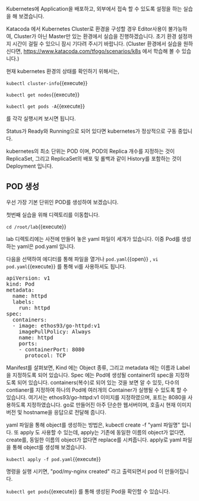 Kubernetes에 Application을 배포하고, 외부에서 접속 할 수 있도록 설정을 하는 실습을 해 보겠습니다.

Katacoda 에서 Kubernetes Cluster로 환경을 구성할 경우 Editor사용이 불가능하여, Cluster가 아닌 Master만 있는 환경에서 실습을 진행하겠습니다.
초기 환경 설정까지 시간이 걸릴 수 있으니 잠시 기다려 주시기 바랍니다.
(Cluster 환경에서 실습을 원하신다면, https://www.katacoda.com/tfogo/scenarios/k8s 에서 학습해 볼 수 있습니다.)

현재 kubernetes 환경의 상태를 확인하기 위해서는,

`kubectl cluster-info`{{execute}}

`kubectl get nodes`{{execute}}

`kubectl get pods -A`{{execute}}

를 각각 실행시켜 보시면 됩니다.

Status가 Ready와 Running으로 되어 있다면 kubernetes가 정상적으로 구동 중입니다.

kubernetes의 최소 단위는 POD 이며, POD의 Replica 개수를 지정하는 것이 ReplicaSet, 그리고 ReplicaSet의 배포 및 롤백과 같이 History를 포함하는 것이 Deployment 입니다.

## POD 생성
우선 가장 기본 단위인 POD를 생성하여 보겠습니다.

첫번째 실습을 위해 디렉토리를 이동합니다.

`cd /root/lab`{{execute}}

lab 디렉토리에는 사전에 만들어 놓은 yaml 파일이 세개가 있습니다.
이중 Pod를 생성하는 yaml은 pod.yaml 입니다.

다음을 선택하여 에디터를 통해 파일을 열거나 `pod.yaml`{{open}} , `vi pod.yaml`{{execute}} 를 통해 vi를 사용하셔도 됩니다.

<pre class="file" data-filename="pod.yaml" data-target="replace">apiVersion: v1
kind: Pod
metadata:
  name: httpd
  labels:
    run: httpd
spec:
  containers:
  - image: ethos93/go-httpd:v1
    imagePullPolicy: Always
    name: httpd
    ports:
    - containerPort: 8080
      protocol: TCP
</pre>

Manifest를 살펴보면, Kind 에는 Object 종류, 그리고 metadata 에는 이름과 Label을 지정하도록 되어 있습니다.
Spec 에는 Pod에 생성될 container의 spec을 지정하도록 되어 있습니다.
containers(복수)로 되어 있는 것을 보면 알 수 있듯, 다수의 contianer를 지정하여 하나의 Pod에 여러개의 Container가 실행될 수 있도록 할 수 있습니다.
여기서는 ethos93/go-httpd:v1 이미지를 지정하였으며, 포트는 8080을 사용하도록 지정하였습니다.
go로 만들어진 아주 단순한 웹서버이며, 호출시 현재 이미지 버전 및 hostname을 응답으로 전달해 줍니다.

yaml 파일을 통해 object를 생성하는 방법은, kubectl create -f "yaml 파일명" 입니다.
또 apply 도 사용할 수 있는데, apply는 기존에 동일한 이름의 object가 없다면, create를, 동일한 이름의 object가 없다면 replace를 시켜줍니다.
apply로 yaml 파일을 통해 object를 생성해 보겠습니다.

`kubectl apply -f pod.yaml`{{execute}}

명령을 실행 시키면, "pod/my-nginx created" 라고 출력되면서 pod 이 만들어집니다.

`kubectl get pods`{{execute}} 를 통해 생성된 Pod을 확인할 수 있습니다.


